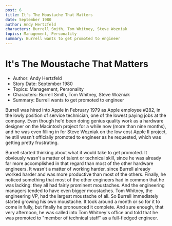 ```yaml
---
post: 6
title: It's The Moustache That Matters
date: September 1980
author: Andy Hertzfeld
characters: Burrell Smith, Tom Whitney, Steve Wozniak
topics: Management, Personality
summary: Burrell wants to get promoted to engineer
---
```


# It's The Moustache That Matters
* Author: Andy Hertzfeld
* Story Date: September 1980
* Topics: Management, Personality
* Characters: Burrell Smith, Tom Whitney, Steve Wozniak
* Summary: Burrell wants to get promoted to engineer

Burrell was hired into Apple in February 1979 as Apple employee #282, in the lowly position of service technician, one of the lowest paying jobs at the company. Even though he'd been doing genius quality work as a hardware designer on the Macintosh project for a while now (more than nine months), and he was even filling in for Steve Wozniak on the low cost Apple II project, he still wasn't officially promoted to engineer as he requested, which was getting pretty frustrating.

Burrell started thinking about what it would take to get promoted.  It obviously wasn't a matter of talent or technical skill, since he was already far more accomplished in that regard than most of the other hardware engineers.  It wasn't a matter of working harder, since Burrell already worked harder and was more productive than most of the others.  Finally, he noticed something that most of the other engineers had in common that he was lacking: they all had fairly prominent moustaches.  And the engineering managers tended to have even bigger moustaches.  Tom Whitney, the engineering VP, had the largest moustache of all.
So Burrell immediately started growing his own moustache.  It took around a month or so for it to come in fully, but finally he pronounced it complete.  And sure enough, that very afternoon, he was called into Tom Whitney's office and told that he was promoted to "member of technical staff" as a full-fledged engineer.

